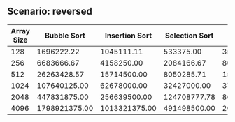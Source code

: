 ## Scenario: reversed
| Array Size | Bubble Sort | Insertion Sort | Selection Sort | Heap Sort | Shell Sort | Merge Sort | Quick Sort |
| --- | --- | --- | --- | --- | --- | --- | --- |
| 128 | 1696222.22 | 1045111.11 | 533375.00 | 351666.67 | 172000.00 | 246857.14 | 850444.44 |
| 256 | 6683666.67 | 4158250.00 | 2084166.67 | 808333.33 | 396111.11 | 514428.57 | 3172800.00 |
| 512 | 26263428.57 | 15714500.00 | 8050285.71 | 1597555.56 | 933200.00 | 1073200.00 | 12576800.00 |
| 1024 | 107640125.00 | 62678000.00 | 32427000.00 | 3745142.86 | 1932555.56 | 2233333.33 | 49568125.00 |
| 2048 | 447831875.00 | 256639500.00 | 124708777.78 | 8675125.00 | 4501111.11 | 5022142.86 | 190152875.00 |
| 4096 | 1798921375.00 | 1013321375.00 | 491498500.00 | 20666857.14 | 10458833.33 | 10428500.00 | 745237444.44 |

